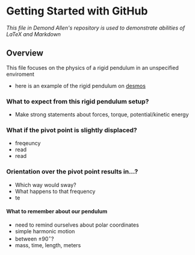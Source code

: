 # Getting Started with GitHub

_This file in Demond Allen's repository is used to demonstrate abilities of LaTeX and Markdown_

## Overview
This file focuses on the physics of a rigid pendulum in an unspecified enviroment
  - here is an example of the rigid pendulum on [desmos](https://www.desmos.com/calculator)
    
### What to expect from this rigid pendulum setup?
- Make strong statements about forces, torque, potential/kinetic energy

### What if the pivot point is slightly displaced?
  - freqeuncy 
  - read
  - read

### Orientation over the pivot point results in...?

  - Which way would sway?
  - What happens to that frequency
  - te
  
#### What to remember about our pendulum
  - need to remind ourselves about polar coordinates
  - simple harmonic motion
  - between $\pm 90^{\circ}$?
  - mass, time, length, meters
    
